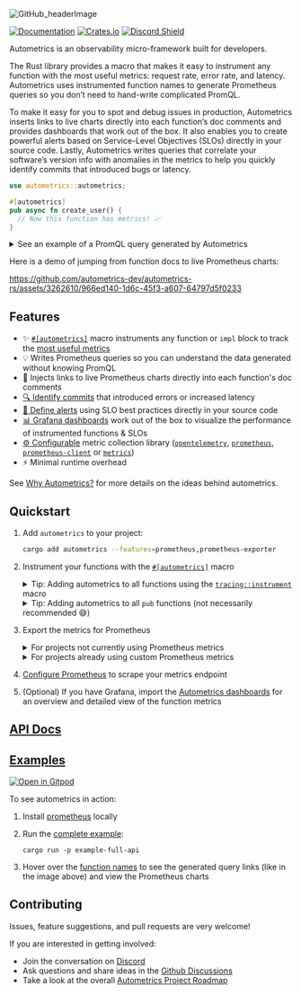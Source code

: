 ![GitHub_headerImage](https://user-images.githubusercontent.com/3262610/221191767-73b8a8d9-9f8b-440e-8ab6-75cb3c82f2bc.png)

[![Documentation](https://docs.rs/autometrics/badge.svg)](https://docs.rs/autometrics)
[![Crates.io](https://img.shields.io/crates/v/autometrics.svg)](https://crates.io/crates/autometrics)
[![Discord Shield](https://discordapp.com/api/guilds/950489382626951178/widget.png?style=shield)](https://discord.gg/kHtwcH8As9)

Autometrics is an observability micro-framework built for developers.

The Rust library provides a macro that makes it easy to instrument any function with the most useful metrics: request rate, error rate, and latency. Autometrics uses instrumented function names to generate Prometheus queries so you don’t need to hand-write complicated PromQL.

To make it easy for you to spot and debug issues in production, Autometrics inserts links to live charts directly into each function’s doc comments and provides dashboards that work out of the box. It also enables you to create powerful alerts based on Service-Level Objectives (SLOs) directly in your source code. Lastly, Autometrics writes queries that correlate your software’s version info with anomalies in the metrics to help you quickly identify commits that introduced bugs or latency.

```rust
use autometrics::autometrics;

#[autometrics]
pub async fn create_user() {
  // Now this function has metrics! 📈
}
```

<details>
<summary>See an example of a PromQL query generated by Autometrics</summary>

<br />

  _If your eyes glaze over when you see this, don't worry! Autometrics writes complex queries like this so you don't have to!_

  ```promql
  # Percentage of calls to the `create_user` function that return errors, averaged over 5 minute windows

  sum by (function, module, commit, version) (
    rate(function_calls_count{function="create_user",result="error"}[5m])
    * on (instance, job) group_left(version, commit) last_over_time(build_info[1s])
  )
  /
  sum by (function, module, commit, version) (
    rate(function_calls_count{function="create_user"}[5m])
    * on (instance, job) group_left(version, commit) last_over_time(build_info[1s])
  )
  ```

</details>

Here is a demo of jumping from function docs to live Prometheus charts:

https://github.com/autometrics-dev/autometrics-rs/assets/3262610/966ed140-1d6c-45f3-a607-64797d5f0233

## Features

- ✨ [`#[autometrics]`](https://docs.rs/autometrics/latest/autometrics/attr.autometrics.html) macro instruments any function or `impl` block to track the [most useful metrics](https://docs.rs/autometrics/latest/autometrics/attr.autometrics.html#generated-metrics)
- 💡 Writes Prometheus queries so you can understand the data generated without knowing PromQL
- 🔗 Injects links to live Prometheus charts directly into each function's doc comments
- [🔍 Identify commits](https://docs.rs/autometrics/latest/autometrics/#identifying-commits-that-introduced-problems) that introduced errors or increased latency
- [🚨 Define alerts](https://docs.rs/autometrics/latest/autometrics/objectives/index.html) using SLO best practices directly in your source code
- [📊 Grafana dashboards](https://github.com/autometrics-dev#5-configuring-prometheus) work out of the box to visualize the performance of instrumented functions & SLOs
- [⚙️ Configurable](https://docs.rs/autometrics/latest/autometrics/#metrics-libraries) metric collection library ([`opentelemetry`](https://crates.io/crates/opentelemetry), [`prometheus`](https://crates.io/crates/prometheus), [`prometheus-client`](https://crates.io/crates/prometheus-client) or [`metrics`](https://crates.io/crates/metrics))
- ⚡ Minimal runtime overhead

See [Why Autometrics?](https://github.com/autometrics-dev#4-why-autometrics) for more details on the ideas behind autometrics.

## Quickstart

1. Add `autometrics` to your project:
    ```sh
    cargo add autometrics --features=prometheus,prometheus-exporter
    ```
2. Instrument your functions with the [`#[autometrics]`](https://docs.rs/autometrics/latest/autometrics/attr.autometrics.html) macro

    <details>

    <summary> Tip: Adding autometrics to all functions using the <a href="https://docs.rs/tracing/latest/tracing/instrument/trait.Instrument.html"><code>tracing::instrument</code></a> macro
    </summary>
      <br />

      You can use a search and replace to add autometrics to all functions instrumented with `tracing::instrument`.

      Replace:
      ```rust
      #[instrument]
      ```
      With:
      ```rust
      #[instrument]
      #[autometrics]
      ```

      And then let Rust Analyzer tell you which files you need to add `use autometrics::autometrics` at the top of.

    </details>
    <details>

    <summary> Tip: Adding autometrics to all <code>pub</code> functions (not necessarily recommended 😅)
    </summary>
      <br />

      You can use a search and replace to add autometrics to all public functions. Yes, this is a bit nuts.

      Use a regular expression search to replace:
      ```
      (pub (?:async)? fn.*)
      ```

      With:
      ```
      #[autometrics]
      $1
      ```

      And then let Rust Analyzer tell you which files you need to add `use autometrics::autometrics` at the top of.

    </details>

3. Export the metrics for Prometheus

    <details>

      <summary>
      For projects not currently using Prometheus metrics
      </summary>

      <br />

      Autometrics includes optional functions to help collect and prepare metrics to be collected by Prometheus.

      In your `main` function, initialize the `global_metrics_exporter`:

      ```rust
      pub fn main() {
        let _exporter = autometrics::global_metrics_exporter();
        // ...
      }
      ```

      And create a route on your API (probably mounted under `/metrics`) that returns the following:

      ```rust
      use http::StatusCode;

      /// Export metrics for Prometheus to scrape
      pub fn get_metrics() -> (StatusCode, String) {
        match autometrics::encode_global_metrics() {
          Ok(metrics) => (StatusCode::OK, metrics),
          Err(err) => (StatusCode::INTERNAL_SERVER_ERROR, format!("{:?}", err))
        }
      }
      ```

      </details>

      <details>

      <summary>
      For projects already using custom Prometheus metrics
      </summary>

      <br />

      [Configure `autometrics`](https://docs.rs/autometrics/latest/autometrics/#metrics-libraries) to use the same underlying metrics library you use with the appropriate feature flag: `opentelemetry`, `prometheus`, `prometheus-client`, or `metrics`.

      ```toml
      [dependencies]
      autometrics = {
        version = "*",
        features = ["prometheus"],
        default-features = false
      }
      ```

      The `autometrics` metrics will be produced alongside yours.

      > **Note**
      >
      > You must ensure that you are using the exact same version of the library as `autometrics`. If not, the `autometrics` metrics will not appear in your exported metrics.
      > This is because Cargo will include both versions of the crate and the global statics used for the metrics registry will be different.

      You do not need to use the Prometheus exporter functions this library provides (you can leave out the `prometheus-exporter` feature flag) and you do not need a separate endpoint for autometrics' metrics.

      </details>

  4. [Configure Prometheus](https://github.com/autometrics-dev#5-configuring-prometheus) to scrape your metrics endpoint
  5. (Optional) If you have Grafana, import the [Autometrics dashboards](https://github.com/autometrics-dev/autometrics-shared#dashboards) for an overview and detailed view of the function metrics

## [API Docs](https://docs.rs/autometrics)

## [Examples](./examples)

[![Open in Gitpod](https://gitpod.io/button/open-in-gitpod.svg)](https://gitpod.io/#https://github.com/autometrics-dev/autometrics-rs)

To see autometrics in action:

1. Install [prometheus](https://prometheus.io/download/) locally
2. Run the [complete example](./examples/full-api):

    ```shell
    cargo run -p example-full-api
    ```

3. Hover over the [function names](./examples/full-api/src/routes.rs#L13) to see the generated query links
   (like in the image above) and view the Prometheus charts

## Contributing

Issues, feature suggestions, and pull requests are very welcome!

If you are interested in getting involved:
- Join the conversation on [Discord](https://discord.gg/9eqGEs56UB)
- Ask questions and share ideas in the [Github Discussions](https://github.com/orgs/autometrics-dev/discussions)
- Take a look at the overall [Autometrics Project Roadmap](https://github.com/orgs/autometrics-dev/projects/1)
